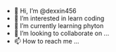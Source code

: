 - 👋 Hi, I’m @dexxin456
- 👀 I’m interested in learn coding
- 🌱 I’m currently learning phyton
- 💞️ I’m looking to collaborate on ...
- 📫 How to reach me ...

<!---
dexxin456/dexxin456 is a ✨ special ✨ repository because its `README.md` (this file) appears on your GitHub profile.
You can click the Preview link to take a look at your changes.
--->
